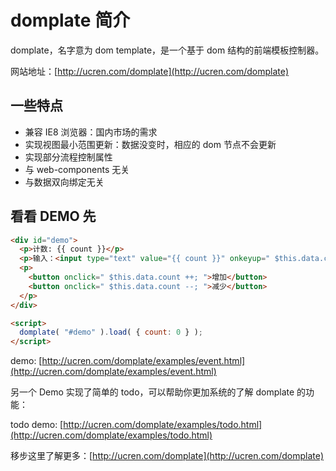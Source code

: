 # domplate 简介

domplate，名字意为 dom template，是一个基于 dom 结构的前端模板控制器。

网站地址：[http://ucren.com/domplate](http://ucren.com/domplate)

## 一些特点

- 兼容 IE8 浏览器：国内市场的需求
- 实现视图最小范围更新：数据没变时，相应的 dom 节点不会更新
- 实现部分流程控制属性
- 与 web-components 无关
- 与数据双向绑定无关

## 看看 DEMO 先

``` html
<div id="demo">
  <p>计数: ‌{{ count }}‍</p>
  <p>输入：<input type="text" value="‌{{ count }}‍" onkeyup=" ‌$this.data.count‍ = this.value; "></p>
  <p>
    <button onclick=" ‌$this.data.count‍ ++; ">增加</button>
    <button onclick=" ‌$this.data.count‍ --; ">减少</button>
  </p>
</div>

<script>
  domplate( "#demo" ).load( { count: 0 } );
</script>
```
demo: [http://ucren.com/domplate/examples/event.html](http://ucren.com/domplate/examples/event.html)

另一个 Demo 实现了简单的 todo，可以帮助你更加系统的了解 domplate 的功能：

todo demo: [http://ucren.com/domplate/examples/todo.html](http://ucren.com/domplate/examples/todo.html)

移步这里了解更多：[http://ucren.com/domplate](http://ucren.com/domplate)
